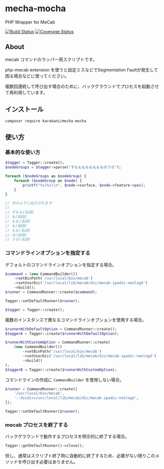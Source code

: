 # mecha-mocha
PHP Wrapper for MeCab

[![Build Status](https://travis-ci.org/karakani/mecha-mocha.svg?branch=master)](https://travis-ci.org/karakani/mecha-mocha)
[![Coverage Status](https://coveralls.io/repos/github/karakani/mecha-mocha/badge.svg?branch=master)](https://coveralls.io/github/karakani/mecha-mocha?branch=master)

## About

mecab コマンドのラッパー用スクリプトです。

php-mecab extension を使うと設定ミスなどでSegmentation Faultが発生して困る場合などに使ってください。

複数回連続して呼び出す場合のために、バックグラウンドでプロセスを起動させて再利用しています。

## インストール

```shell script
composer require karakani/mecha-mocha
```

## 使い方

### 基本的な使い方

```php
$tagger = Tagger::create();
$nodeGroups = $tagger->parse("すもももももももものうち");

foreach ($nodeGroups as $nodeGroup) {
    foreach ($nodeGroup as $node) {
        printf("%s(%s)\n", $node->surface, $node->feature->pos);
    }
}

// 次のように出力されます:
//
// すもも(名詞)
// も(助詞)
// もも(名詞)
// も(助詞)
// もも(名詞)
// の(助詞)
// うち(名詞)
```

### コマンドラインオプションを指定する

デフォルトのコマンドラインオプションを指定する場合。

```php
$command = (new CommandBuilder())
    ->setBinPath('/usr/local/bin/mecab')
    ->setUserDic('/usr/local/lib/mecab/dic/mecab-ipadic-neologd')
    ->build();
$runner = CommandRunner::create($command);

Tagger::setDefaultRunner($runner);

$tagger = Tagger::create();
```

複数のインスタンスで異なるコマンドラインオプションを使用する場合。

```php
$runnerWithDefaultOption = CommandRunner::create();
$taggerA = Tagger::create($runnerWithDefaultOption);

$runnerWithCustomOption = CommandRunner::create(
    (new CommandBuilder())
        ->setBinPath('/usr/local/bin/mecab')
        ->setUserDic('/usr/local/lib/mecab/dic/mecab-ipadic-neologd')
        ->build()
);
$taggerB = Tagger::create($runnerWithCustomOption);
```

コマンドラインの作成に `CommandBuilder` を使用しない場合。

```php
$runner = CommandRunner::create([
    '/usr/local/bin/mecab',
    '--dicdir=/usr/local/lib/mecab/dic/mecab-ipadic-neologd',
]);

Tagger::setDefaultRunner($runner);
```

### mecab プロセスを終了する

バックグラウンドで動作するプロセスを明示的に終了する場合。

```php
Tagger::getDefaultRunner()->close();
```

但し、通常はスクリプト終了時に自動的に終了するため、必要がない限りこのメソッドを呼び出す必要はありません。
